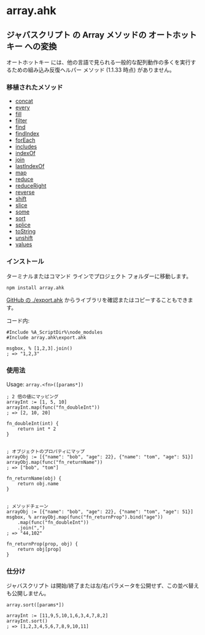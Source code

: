 # array.ahk
## ジャバスクリプト の Array メソッドの オートホットキー への変換


オートホットキー には、他の言語で見られる一般的な配列動作の多くを実行するための組み込み反復ヘルパー メソッド (1.1.33 時点) がありません。

### 移植されたメソッド
* [concat](/ja/docs?id=concat)
* [every](/ja/docs?id=every)
* [fill](/ja/docs?id=fill)
* [filter](/ja/docs?id=filter)
* [find](/ja/docs?id=find)
* [findIndex](/ja/docs?id=findIndex)
* [forEach](/ja/docs?id=forEach)
* [includes](/ja/docs?id=includes)
* [indexOf](/ja/docs?id=indexOf)
* [join](/ja/docs?id=join)
* [lastIndexOf](/ja/docs?id=lastIndexOf)
* [map](/ja/docs?id=map)
* [reduce](/ja/docs?id=reduce)
* [reduceRight](/ja/docs?id=reduceRight)
* [reverse](/ja/docs?id=reverse)
* [shift](/ja/docs?id=shift)
* [slice](/ja/docs?id=slice)
* [some](/ja/docs?id=some)
* [sort](/ja/docs?id=sort)
* [splice](/ja/docs?id=splice)
* [toString](/ja/docs?id=toString)
* [unshift](/ja/docs?id=unshift)
* [values](/ja/docs?id=values)

### インストール

ターミナルまたはコマンド ラインでプロジェクト フォルダーに移動します。

```bash
npm install array.ahk
```
[GitHub の ./export.ahk](https://raw.githubusercontent.com/chunjee/array.ahk/master/export.ahk) からライブラリを確認またはコピーすることもできます。


コード内:

```autohotkey
#Include %A_ScriptDir%\node_modules
#Include array.ahk\export.ahk

msgbox, % [1,2,3].join()
; => "1,2,3"
```

### 使用法

Usage: `array.<fn>([params*])`
```autohotkey
; 2 倍の値にマッピング
arrayInt := [1, 5, 10]
arrayInt.map(func("fn_doubleInt"))
; => [2, 10, 20]

fn_doubleInt(int) {
	return int * 2
}


; オブジェクトのプロパティにマップ
arrayObj := [{"name": "bob", "age": 22}, {"name": "tom", "age": 51}]
arrayObj.map(func("fn_returnName"))
; => ["bob", "tom"]

fn_returnName(obj) {
	return obj.name
}


; メソッドチェーン
arrayObj := [{"name": "bob", "age": 22}, {"name": "tom", "age": 51}]
msgbox, % arrayObj.map(func("fn_returnProp").bind("age"))
	.map(func("fn_doubleInt"))
	.join(",")
; => "44,102"

fn_returnProp(prop, obj) {
	return obj[prop]
}
```

### 仕分け

ジャバスクリプト は開始/終了または左/右パラメータを公開せず、この並べ替えも公開しません。

`array.sort([params*])`
```autohotkey
arrayInt := [11,9,5,10,1,6,3,4,7,8,2]
arrayInt.sort()
; => [1,2,3,4,5,6,7,8,9,10,11]
```
